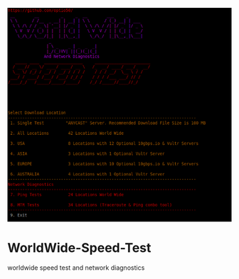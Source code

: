  ![ScreenShot](https://raw.githubusercontent.com/optio50/WorldWide-Speed-Test/main/Speed-Test-Screen.png?raw=true|alt=octocat)
# WorldWide-Speed-Test
worldwide speed test and network diagnostics 

